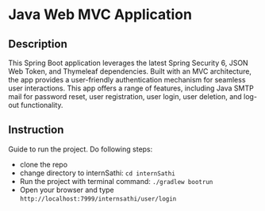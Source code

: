 # Java Web MVC Application

## Description

  This Spring Boot application leverages the latest Spring Security 6, JSON Web Token, and Thymeleaf dependencies. Built with an MVC architecture, the app provides a user-friendly authentication mechanism for seamless user interactions. This app offers a range of features, including Java SMTP mail for password reset, user registration, user login, user deletion, and log-out functionality.

## Instruction

  Guide to run the project. Do following steps:
  
  - clone the repo
  - change directory to internSathi: `cd internSathi`
  - Run the project with terminal command: `./gradlew bootrun`
  - Open your browser and type `http://localhost:7999/internsathi/user/login`
